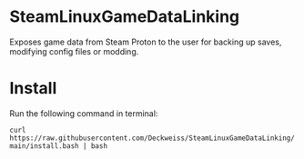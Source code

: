 # SteamLinuxGameDataLinking
Exposes game data from Steam Proton to the user for backing up saves, modifying config files or modding.

# Install
Run the following command in terminal:

`curl https://raw.githubusercontent.com/Deckweiss/SteamLinuxGameDataLinking/main/install.bash | bash`
